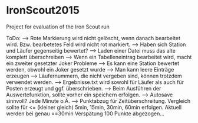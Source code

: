 IronScout2015
=============

Project for evaluation of the Iron Scout run

ToDo:
--> Rote Markierung wird nicht gelöscht, wenn danach bearbeitet wird. Bzw. bearbetetes Feld wird nicht rot markiert.
--> Haben sich Station und Läufer gegenseitig bewertet?
--> Laden einer Datei muss das alte komplett überschreiben
--> Wenn ein Tabelleneintrag bearbeitet wird, macht ein zweiter gesetzter Joker Probleme
--> Es kann eine Station bewertet werden, obwohl ein Joker gesetzt wurde
--> Man kann leere Einträge erzeugen
--> Läufernummern, die nicht vergeben sind, können trotzdem verwendet werden.
--> Ergebnisse.txt wird sowohl für Läufer als auch für Posten erzeugt und ggf. überschrieben.
--> Beim Ausführen der Auswertefunktion, sollte vorher ein speichern erfolgen.
--> Autosave sinnvoll? Jede Minute o.Ä.
--> Punktabzug für Zeitüberschreitung. Vergleich sollte für <= (kleiner gleich) 5min, 15min, 30min, 60min erfolgen.
    Aktuell werden bei genau ==30min Verspätung 100 Punkte abgezogen...